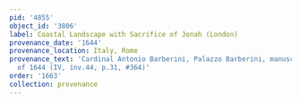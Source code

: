 ```yaml
---
pid: '4855'
object_id: '3806'
label: Coastal Landscape with Sacrifice of Jonah (London)
provenance_date: '1644'
provenance_location: Italy, Rome
provenance_text: 'Cardinal Antonio Barberini, Palazzo Barberini, manuscript inventory
  of 1644 (IV, inv.44, p.31, #364)'
order: '1663'
collection: provenance
---
```

